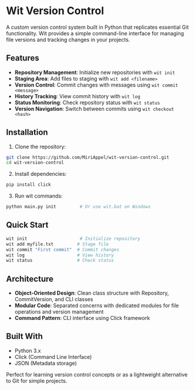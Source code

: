 # Wit Version Control

A custom version control system built in Python that replicates essential Git functionality. Wit provides a simple command-line interface for managing file versions and tracking changes in your projects.

## Features

- **Repository Management**: Initialize new repositories with `wit init`
- **Staging Area**: Add files to staging with `wit add <filename>`
- **Version Control**: Commit changes with messages using `wit commit <message>`
- **History Tracking**: View commit history with `wit log`
- **Status Monitoring**: Check repository status with `wit status`
- **Version Navigation**: Switch between commits using `wit checkout <hash>`

## Installation

1. Clone the repository:
```bash
git clone https://github.com/MiriAppel/wit-version-control.git
cd wit-version-control
```

2. Install dependencies:
```bash
pip install click
```

3. Run wit commands:
```bash
python main.py init         # Or use wit.bat on Windows
```

## Quick Start

```bash
wit init                    # Initialize repository
wit add myfile.txt         # Stage file
wit commit "First commit"  # Commit changes
wit log                    # View history
wit status                 # Check status
```

## Architecture

- **Object-Oriented Design**: Clean class structure with Repository, CommitVersion, and CLI classes
- **Modular Code**: Separated concerns with dedicated modules for file operations and version management
- **Command Pattern**: CLI interface using Click framework

## Built With

- Python 3.x
- Click (Command Line Interface)
- JSON (Metadata storage)

Perfect for learning version control concepts or as a lightweight alternative to Git for simple projects.
